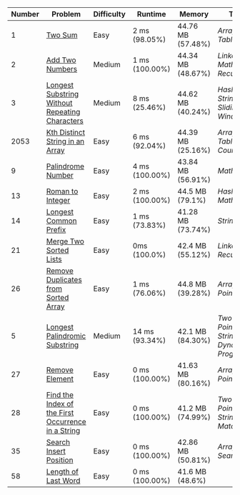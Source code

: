 | Number | Problem                                                                                                                                 | Difficulty | Runtime        | Memory            | Topics                                      |
| ------ | --------------------------------------------------------------------------------------------------------------------------------------- | ---------- | -------------- | ----------------- | ------------------------------------------- |
| 1      | [Two Sum](https://leetcode.com/problems/two-sum/)                                                                                       | Easy       | 2 ms (98.05%)  | 44.76 MB (57.48%) | _Array, Hash Table_                         |
| 2      | [Add Two Numbers](https://leetcode.com/problems/add-two-numbers/)                                                                       | Medium     | 1 ms (100.00%) | 44.34 MB (48.67%) | _LinkedList, Math, Recursion_               |
| 3      | [Longest Substring Without Repeating Characters](https://leetcode.com/problems/longest-substring-without-repeating-characters/)         | Medium     | 8 ms (25.46%)  | 44.62 MB (40.24%) | _Hash Table, String, Sliding Window_        |
| 2053   | [Kth Distinct String in an Array](https://leetcode.com/problems/kth-distinct-string-in-an-array/description/)                           | Easy       | 6 ms (92.04%)  | 44.39 MB (25.16%) | _Array, Hash Table, String, Counting_       |
| 9      | [Palindrome Number](https://leetcode.com/problems/palindrome-number/)                                                                   | Easy       | 4 ms (100.00%) | 43.84 MB (56.91%) | _Math_                                      |
| 13     | [Roman to Integer](https://leetcode.com/problems/roman-to-integer)                                                                      | Easy       | 2 ms (100.00%) | 44.5 MB (79.1%)   | _Hash Table, Math, String_                  |
| 14     | [Longest Common Prefix](https://leetcode.com/problems/longest-common-prefix/)                                                           | Easy       | 1 ms (73.83%)  | 41.28 MB (73.74%) | _String, Trie_                              |
| 21     | [Merge Two Sorted Lists](https://leetcode.com/problems/merge-two-sorted-lists/)                                                         | Easy       | 0ms (100.0%)   | 42.4 MB (55.12%)  | _Linked List, Recursion_                    |
| 26     | [Remove Duplicates from Sorted Array](https://leetcode.com/problems/remove-duplicates-from-sorted-array/)                               | Easy       | 1 ms (76.06%)  | 44.8 MB (39.28%)  | _Array, Two Pointers_                       |
| 5      | [Longest Palindromic Substring](https://leetcode.com/problems/longest-palindromic-substring)                                            | Medium     | 14 ms (93.34%) | 42.1 MB (84.30%)  | _Two Pointers, String, Dynamic Programming_ |
| 27     | [Remove Element](https://leetcode.com/problems/remove-element/)                                                                         | Easy       | 0 ms (100.00%) | 41.63 MB (80.16%) | _Array, Two Pointers_                       |
| 28     | [Find the Index of the First Occurrence in a String](https://leetcode.com/problems/find-the-index-of-the-first-occurrence-in-a-string/) | Easy       | 0 ms (100.00%) | 41.2 MB (74.99%)  | _Two Pointers, String, String Matching_     |
| 35     | [Search Insert Position](https://leetcode.com/problems/search-insert-position/)                                                         | Easy       | 0 ms (100.00%) | 42.86 MB (50.81%) | _Array, Binary Search_                      |
| 58     | [Length of Last Word](https://leetcode.com/problems/length-of-last-word/)                                                               | Easy       | 0 ms (100.00%) | 41.6 MB (48.6%)   |
